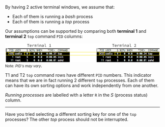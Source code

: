 By having 2 active terminal windows, we assume that: 

- Each of them is running a _bash_ process
- Each of them is running a _top_ process

Our assumptions can be supported by comparing both __terminal 1__ and __terminal 2__ `top` command `PID` columns:

![cli6-top-cmd-terminals](.guides/img/cli6-top-cmd-terminals.png)
<small>Note: _PID's may vary_</small>.

T1 and T2 `top` command rows have different `PID` numbers. This indicator means that we are in fact running 2 different `top` processes. Each of them can have its own sorting options and work independently from one another. 

_Running processes_ are labelled with a letter `R` in the _S_ (process status) column. 

---

Have you tried selecting a different sorting key for one of the `top` processes? The other _top_ process should not be interrupted.
